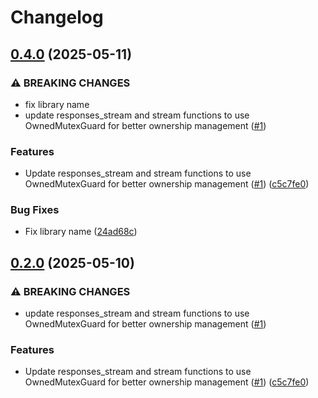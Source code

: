 # Changelog

## [0.4.0](https://github.com/jrandolf/aiflow/compare/v0.3.0...v0.4.0) (2025-05-11)


### ⚠ BREAKING CHANGES

* fix library name
* update responses_stream and stream functions to use OwnedMutexGuard for better ownership management ([#1](https://github.com/jrandolf/aiflow/issues/1))

### Features

* Update responses_stream and stream functions to use OwnedMutexGuard for better ownership management ([#1](https://github.com/jrandolf/aiflow/issues/1)) ([c5c7fe0](https://github.com/jrandolf/aiflow/commit/c5c7fe00b78cb69ae704070adb22764fd8054d79))


### Bug Fixes

* Fix library name ([24ad68c](https://github.com/jrandolf/aiflow/commit/24ad68cc6ccd26f9b87beb55260b3d8e68c26d12))

## [0.2.0](https://github.com/jrandolf/aiflow/compare/v0.1.0...v0.2.0) (2025-05-10)


### ⚠ BREAKING CHANGES

* update responses_stream and stream functions to use OwnedMutexGuard for better ownership management ([#1](https://github.com/jrandolf/aiflow/issues/1))

### Features

* Update responses_stream and stream functions to use OwnedMutexGuard for better ownership management ([#1](https://github.com/jrandolf/aiflow/issues/1)) ([c5c7fe0](https://github.com/jrandolf/aiflow/commit/c5c7fe00b78cb69ae704070adb22764fd8054d79))
